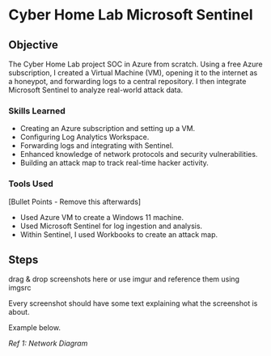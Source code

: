 # Cyber Home Lab Microsoft Sentinel

## Objective

The Cyber Home Lab project SOC in Azure from scratch. Using a free Azure subscription, I created a Virtual Machine (VM), opening it to the internet as a honeypot, and forwarding logs to a central repository. I then integrate Microsoft Sentinel to analyze real-world attack data.

### Skills Learned

- Creating an Azure subscription and setting up a VM.
- Configuring Log Analytics Workspace.
- Forwarding logs and integrating with Sentinel.
- Enhanced knowledge of network protocols and security vulnerabilities.
- Building an attack map to track real-time hacker activity.

### Tools Used
[Bullet Points - Remove this afterwards]

- Used Azure VM to create a Windows 11 machine.
- Used Microsoft Sentinel for log ingestion and analysis.
- Within Sentinel, I used Workbooks to create an attack map.

## Steps
drag & drop screenshots here or use imgur and reference them using imgsrc

Every screenshot should have some text explaining what the screenshot is about.

Example below.

*Ref 1: Network Diagram*
